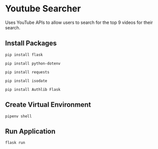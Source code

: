 # Youtube Searcher
Uses YouTube APIs to allow users to search for the top 9 videos for their search.

## Install Packages

<code>pip install flask</code>

<code>pip install python-dotenv</code>

<code>pip install requests</code>

<code>pip install isodate</code>

<code>pip install Authlib Flask</code>

## Create Virtual Environment

<code>pipenv shell</code>

## Run Application

<code>flask run</code>
